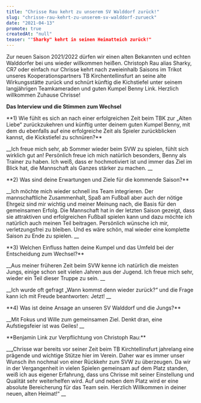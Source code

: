 ```yaml
---
title: "Chrisse Rau kehrt zu unserem SV Walddorf zurück!"
slug: "chrisse-rau-kehrt-zu-unserem-sv-walddorf-zurueck"
date: "2021-04-13"
promote: true
createdAt: "null"
teaser: ""Sharky" kehrt in seinen Heimatteich zurück!"
---
```

Zur neuen Saison 2021/2022 dürfen wir einen alten Bekannten und echten Walddorfer bei uns wieder willkommen heißen. Christoph Rau alias Sharky, CR7 oder einfach nur Chrisse kehrt nach zweieinhalb Saisons im Trikot unseres Kooperationspartners TB Kirchentellinsfurt an seine alte Wirkungsstätte zurück und schnürt künftig die Kichstiefel unter seinem langjährigen Teamkameraden und guten Kumpel Benny Link. Herzlich willkommen Zuhause Chrisse!



**Das Interview und die Stimmen zum Wechsel**

 


<p class="MsoNoSpacing">**1) Wie fühlt es sich an nach einer erfolgreichen Zeit beim TBK zur „Alten Liebe“ zurückzukehren und künftig unter deinem guten Kumpel Benny, mit dem du ebenfalls auf eine erfolgreiche Zeit als Spieler zurückblicken kannst, die Kickstiefel zu schnüren?**


<p class="MsoNoSpacing"> __Ich freue mich sehr, ab Sommer wieder beim SVW zu spielen, fühlt sich wirklich gut an! Persönlich freue ich mich natürlich besonders, Benny als Trainer zu haben. Ich weiß, dass er hochmotiviert ist und immer das Ziel im Blick hat, die Mannschaft als Ganzes stärker zu machen. __


<p class="MsoNoSpacing">**2) Was sind deine Erwartungen und Ziele für die kommende Saison?**


<p class="MsoNoSpacing"> __Ich möchte mich wieder schnell ins Team integrieren. Der mannschaftliche Zusammenhalt, Spaß am Fußball aber auch der nötige Ehrgeiz sind mir wichtig und meiner Meinung nach, die Basis für den gemeinsamen Erfolg. Die Mannschaft hat in der letzten Saison gezeigt, dass sie attraktiven und erfolgreichen Fußball spielen kann und dazu möchte ich natürlich auch meinen Teil beitragen. Persönlich wünsche ich mir, verletzungsfrei zu bleiben. Und es wäre schön, mal wieder eine komplette Saison zu Ende zu spielen. __


<p class="MsoNoSpacing">**3) Welchen Einfluss hatten deine Kumpel und das Umfeld bei der Entscheidung zum Wechsel?**


<p class="MsoNoSpacing"> __Aus meiner früheren Zeit beim SVW kenne ich natürlich die meisten Jungs, einige schon seit vielen Jahren aus der Jugend. Ich freue mich sehr, wieder ein Teil dieser Truppe zu sein. __


<p class="MsoNoSpacing"> __Ich wurde oft gefragt „Wann kommst denn wieder zurück?“ und die Frage kann ich mit Freude beantworten: Jetzt! __


<p class="MsoNoSpacing">**4) Was ist deine Ansage an unseren SV Walddorf und die Jungs?**


<p class="MsoNoSpacing"> __Mit Fokus und Wille zum gemeinsamen Ziel. Denkt dran, eine Aufstiegsfeier ist was Geiles! __


<p class="MsoNoSpacing"> 


<p class="MsoNoSpacing">**Benjamin Link zur Verpflichtung von Christoph Rau:**


 __„Chrisse war bereits vor seiner Zeit beim TB Kirchtellinsfurt jahrelang eine prägende und wichtige Stütze hier im Verein. Daher war es immer unser Wunsch ihn nochmal von einer Rückkehr zum SVW zu überzeugen. Da wir in der Vergangenheit in vielen Spielen gemeinsam auf dem Platz standen, weiß ich aus eigener Erfahrung, dass uns Chrisse mit seiner Einstellung und Qualität sehr weiterhelfen wird. Auf und neben dem Platz wird er eine absolute Bereicherung für das Team sein. Herzlich Willkommen in deiner neuen, alten Heimat!“ __



<p class="MsoNoSpacing"> 


<p class="MsoNoSpacing"> 


<p class="MsoNoSpacing"> 
